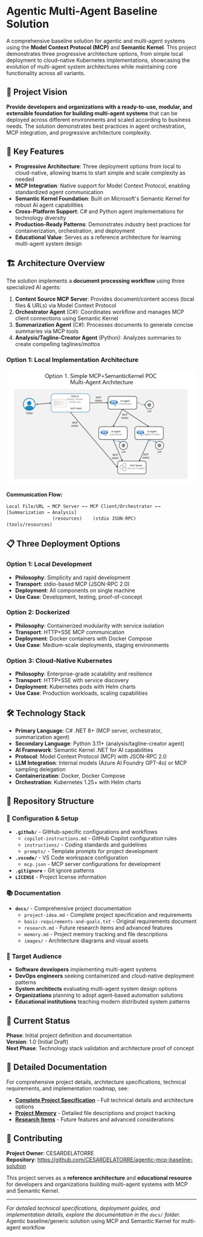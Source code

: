 # Agentic Multi-Agent Baseline Solution

A comprehensive baseline solution for agentic and multi-agent systems using the **Model Context Protocol (MCP)** and **Semantic Kernel**. This project demonstrates three progressive architecture options, from simple local deployment to cloud-native Kubernetes implementations, showcasing the evolution of multi-agent system architectures while maintaining core functionality across all variants.

## 🎯 Project Vision

**Provide developers and organizations with a ready-to-use, modular, and extensible foundation for building multi-agent systems** that can be deployed across different environments and scaled according to business needs. The solution demonstrates best practices in agent orchestration, MCP integration, and progressive architecture complexity.

## 🚀 Key Features

- **Progressive Architecture**: Three deployment options from local to cloud-native, allowing teams to start simple and scale complexity as needed
- **MCP Integration**: Native support for Model Context Protocol, enabling standardized agent communication
- **Semantic Kernel Foundation**: Built on Microsoft's Semantic Kernel for robust AI agent capabilities
- **Cross-Platform Support**: C# and Python agent implementations for technology diversity
- **Production-Ready Patterns**: Demonstrates industry best practices for containerization, orchestration, and deployment
- **Educational Value**: Serves as a reference architecture for learning multi-agent system design

## 🏗️ Architecture Overview

The solution implements a **document processing workflow** using three specialized AI agents:

1. **Content Source MCP Server**: Provides document/content access (local files & URLs) via Model Context Protocol
2. **Orchestrator Agent** (C#): Coordinates workflow and manages MCP client connections using Semantic Kernel
3. **Summarization Agent** (C#): Processes documents to generate concise summaries via MCP tools
4. **Analysis/Tagline-Creator Agent** (Python): Analyzes summaries to create compelling taglines/mottos

### Option 1: Local Implementation Architecture

![Option 1: Simple MCP+SemanticKernel POC Multi-Agent Architecture](docs/images/architecture-option-1-high-level.png)

**Communication Flow:**
```
Local File/URL → MCP Server ←→ MCP Client/Orchestrator ←→ [Summarization → Analysis]
                 (resources)    (stdio JSON-RPC)         (tools/resources)
```

## 📋 Three Deployment Options

### **Option 1: Local Development**
- **Philosophy**: Simplicity and rapid development
- **Transport**: stdio-based MCP (JSON-RPC 2.0)
- **Deployment**: All components on single machine
- **Use Case**: Development, testing, proof-of-concept

### **Option 2: Dockerized**
- **Philosophy**: Containerized modularity with service isolation
- **Transport**: HTTP+SSE MCP communication
- **Deployment**: Docker containers with Docker Compose
- **Use Case**: Medium-scale deployments, staging environments

### **Option 3: Cloud-Native Kubernetes**
- **Philosophy**: Enterprise-grade scalability and resilience
- **Transport**: HTTP+SSE with service discovery
- **Deployment**: Kubernetes pods with Helm charts
- **Use Case**: Production workloads, scaling capabilities

## 🛠️ Technology Stack

- **Primary Language**: C# .NET 8+ (MCP server, orchestrator, summarization agent)
- **Secondary Language**: Python 3.11+ (analysis/tagline-creator agent)
- **AI Framework**: Semantic Kernel .NET for AI capabilities
- **Protocol**: Model Context Protocol (MCP) with JSON-RPC 2.0
- **LLM Integration**: Internal models (Azure AI Foundry GPT-4o) or MCP sampling delegation
- **Containerization**: Docker, Docker Compose
- **Orchestration**: Kubernetes 1.25+ with Helm charts

## 📁 Repository Structure

### 🔧 **Configuration & Setup**
- **`.github/`** - GitHub-specific configurations and workflows
  - `copilot-instructions.md` - GitHub Copilot configuration rules
  - `instructions/` - Coding standards and guidelines
  - `prompts/` - Template prompts for project development
- **`.vscode/`** - VS Code workspace configuration
  - `mcp.json` - MCP server configurations for development
- **`.gitignore`** - Git ignore patterns
- **`LICENSE`** - Project license information

### 📚 **Documentation**
- **`docs/`** - Comprehensive project documentation
  - `project-idea.md` - Complete project specification and requirements
  - `basic-requirements-and-goals.txt` - Original requirements document
  - `research.md` - Future research items and advanced features
  - `memory.md` - Project memory tracking and file descriptions
  - `images/` - Architecture diagrams and visual assets

### 🎯 **Target Audience**

- **Software developers** implementing multi-agent systems
- **DevOps engineers** seeking containerized and cloud-native deployment patterns
- **System architects** evaluating multi-agent system design options
- **Organizations** planning to adopt agent-based automation solutions
- **Educational institutions** teaching modern distributed system patterns

## 🚧 Current Status

**Phase**: Initial project definition and documentation  
**Version**: 1.0 (Initial Draft)  
**Next Phase**: Technology stack validation and architecture proof of concept

## 📖 Detailed Documentation

For comprehensive project details, architecture specifications, technical requirements, and implementation roadmap, see:

- **[Complete Project Specification](docs/project-idea.md)** - Full technical details and architecture options
- **[Project Memory](docs/memory.md)** - Detailed file descriptions and project tracking
- **[Research Items](docs/research.md)** - Future features and advanced considerations

## 👥 Contributing

**Project Owner**: CESARDELATORRE  
**Repository**: https://github.com/CESARDELATORRE/agentic-mcp-baseline-solution  

This project serves as a **reference architecture** and **educational resource** for developers and organizations building multi-agent systems with MCP and Semantic Kernel.

---

*For detailed technical specifications, deployment guides, and implementation details, explore the documentation in the `docs/` folder.*
Agentic baseline/generic solution using MCP and Semantic Kernel for multi-agent workflow
